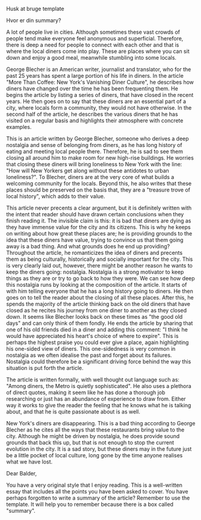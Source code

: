 Husk at bruge template

Hvor er din summary?

A lot of people live in cities. Although sometimes these vast crowds of
people tend make everyone feel anonymous and superficial. Therefore,
there is deep a need for people to connect with each other and that is
where the local diners come into play. These are places where you can
sit down and enjoy a good meal, meanwhile stumbling into some locals.

George Blecher is an American writer, journalist and translator, who for
the past 25 years has spent a large portion of his life in diners. In
the article "More Than Coffee: New York's Vanishing Diner Culture", he
describes how diners have changed over the time he has been frequenting
them. He begins the article by listing a series of diners, that have
closed in the recent years. He then goes on to say that these diners are
an essential part of a city, where locals form a community, they would
not have otherwise. In the second half of the article, he describes the
various diners that he has visited on a regular basis and highlights
their atmosphere with concrete examples.

This is an article written by George Blecher, someone who derives a deep
nostalgia and sense of belonging from diners, as he has long history of
eating and meeting local people there. Therefore, he is sad to see them
closing all around him to make room for new high-rise buildings. He
worries that closing these diners will bring loneliness to New York with
the line: "How will New Yorkers get along without these antidotes to
urban loneliness?". To Blecher, diners are at the very core of what
builds a welcoming community for the locals. Beyond this, he also writes
that these places should be preserved on the basis that, they are a
"treasure trove of local history", which adds to their value.

This article never precents a clear argument, but it is definitely
written with the intent that reader should have drawn certain
conclusions when they finish reading it. The invisible claim is this: it
is bad that diners are dying as they have immense value for the city and
its citizens. This is why he keeps on writing about how great these
places are; he is providing grounds to the idea that these diners have
value, trying to convince us that them going away is a bad thing. And
what grounds does he end up providing? Throughout the article, he
romanticizes the idea of diners and precents them as being culturally,
historically and socially important for the city. This is very clearly
laid out, however, there might be another reason he wants to keep the
diners going: nostalgia. Nostalgia is a strong motivator to keep things
as they are or try to go back to how they were. We can see how deep this
nostalgia runs by looking at the composition of the article. It starts
of with him telling everyone that he has a long history going to diners.
He then goes on to tell the reader about the closing of all these
places. After this, he spends the majority of the article thinking back
on the old diners that have closed as he recites his journey from one
diner to another as they closed down. It seems like Blecher looks back
on these times as "the good old days" and can only think of them fondly.
He ends the article by sharing that one of his old friends died in a
diner and adding this comment: "I think he would have appreciated his
heart's choice of where to expire". This is perhaps the highest praise
you could ever give a place, again highlighting his one-sided view of
diners. This one-sidedness is very common in nostalgia as we often
idealise the past and forget about its failures. Nostalgia could
therefore be a significant driving force behind the way this situation
is put forth the article.

The article is written formally, with well thought out language such as:
"Among diners, the Metro is quietly sophisticated". He also uses a
plethora of direct quotes, making it seem like he has done a thorough
job researching or just has an abundance of experience to draw from.
Either way it works to give the reader the feeling that he knows what he
is talking about, and that he is quite passionate about is as well.

New York's diners are disappearing. This is a bad thing according to
George Blecher as he cites all the ways that these restaurants bring
value to the city. Although he might be driven by nostalgia, he does
provide sound grounds that back this up, but that is not enough to stop
the current evolution in the city. It is a sad story, but these diners
may in the future just be a little pocket of local culture, long gone by
the time anyone realises what we have lost.

Dear Balder,

You have a very original style that I enjoy reading. This is a
well-written essay that includes all the points you have been asked to
cover. You have perhaps forgotten to write a summary of the article?
Remember to use the template. It will help you to remember because there
is a box called "summary".
